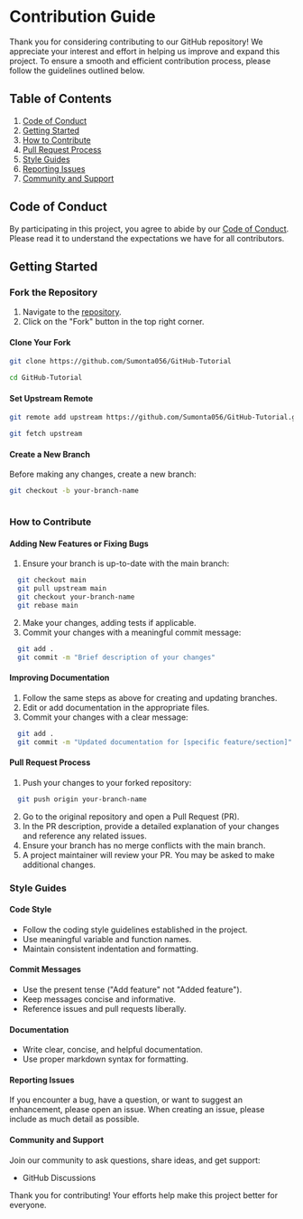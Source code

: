 # Contribution Guide

Thank you for considering contributing to our GitHub repository! We appreciate your interest and effort in helping us improve and expand this project. To ensure a smooth and efficient contribution process, please follow the guidelines outlined below.

## Table of Contents

1. [Code of Conduct](#code-of-conduct)
2. [Getting Started](#getting-started)
3. [How to Contribute](#how-to-contribute)
4. [Pull Request Process](#pull-request-process)
5. [Style Guides](#style-guides)
6. [Reporting Issues](#reporting-issues)
7. [Community and Support](#community-and-support)

## Code of Conduct

By participating in this project, you agree to abide by our [Code of Conduct](CODE_OF_CONDUCT.md). Please read it to understand the expectations we have for all contributors.

## Getting Started

### Fork the Repository

1. Navigate to the [repository](https://github.com/Sumonta056/GitHub-Tutorial).
2. Click on the "Fork" button in the top right corner.

#### Clone Your Fork

```bash
git clone https://github.com/Sumonta056/GitHub-Tutorial
```

```bash
cd GitHub-Tutorial
```

#### Set Upstream Remote

```bash
git remote add upstream https://github.com/Sumonta056/GitHub-Tutorial.git
```

```bash
git fetch upstream
```

#### Create a New Branch

Before making any changes, create a new branch:

```bash
git checkout -b your-branch-name
```

```bash

```

### How to Contribute

#### Adding New Features or Fixing Bugs

1. Ensure your branch is up-to-date with the main branch:

```bash
  git checkout main
  git pull upstream main
  git checkout your-branch-name
  git rebase main
```

2. Make your changes, adding tests if applicable.
3. Commit your changes with a meaningful commit message:

```bash
  git add .
  git commit -m "Brief description of your changes"
```

#### Improving Documentation

1. Follow the same steps as above for creating and updating branches.
2. Edit or add documentation in the appropriate files.
3. Commit your changes with a clear message:

```bash
  git add .
  git commit -m "Updated documentation for [specific feature/section]"
```

#### Pull Request Process

1. Push your changes to your forked repository:

```bash
  git push origin your-branch-name
```

2. Go to the original repository and open a Pull Request (PR).
3. In the PR description, provide a detailed explanation of your changes and reference any related issues.
4. Ensure your branch has no merge conflicts with the main branch.
5. A project maintainer will review your PR. You may be asked to make additional changes.

### Style Guides

#### Code Style

- Follow the coding style guidelines established in the project.
- Use meaningful variable and function names.
- Maintain consistent indentation and formatting.

#### Commit Messages
- Use the present tense ("Add feature" not "Added feature").
- Keep messages concise and informative.
- Reference issues and pull requests liberally.

#### Documentation
- Write clear, concise, and helpful documentation.
- Use proper markdown syntax for formatting.

#### Reporting Issues
If you encounter a bug, have a question, or want to suggest an enhancement, please open an issue. When creating an issue, please include as much detail as possible.

#### Community and Support
Join our community to ask questions, share ideas, and get support:

- GitHub Discussions

Thank you for contributing! Your efforts help make this project better for everyone.
